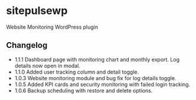 # sitepulsewp
Website Monitoring WordPress plugin

## Changelog
- 1.1.1 Dashboard page with monitoring chart and monthly export. Log details now open in modal.
- 1.1.0 Added user tracking column and detail toggle.
- 1.0.3 Website monitoring module and bug fix for log details toggle.
- 1.0.5 Added KPI cards and security monitoring with failed login tracking.
- 1.0.6 Backup scheduling with restore and delete options.